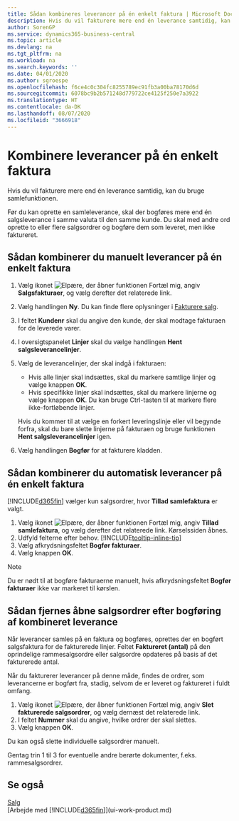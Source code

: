 ```yaml
---
title: Sådan kombineres leverancer på én enkelt faktura | Microsoft Docs
description: Hvis du vil fakturere mere end én leverance samtidig, kan du bruge samlefunktionen.
author: SorenGP
ms.service: dynamics365-business-central
ms.topic: article
ms.devlang: na
ms.tgt_pltfrm: na
ms.workload: na
ms.search.keywords: ''
ms.date: 04/01/2020
ms.author: sgroespe
ms.openlocfilehash: f6ce4c0c304fc8255789ec91fb3a00ba78170d6d
ms.sourcegitcommit: 6078bc9b2b571248d779722ce4125f250e7a3922
ms.translationtype: HT
ms.contentlocale: da-DK
ms.lasthandoff: 08/07/2020
ms.locfileid: "3666918"
---
```

# <a name="combine-shipments-on-a-single-invoice"></a>Kombinere leverancer på én enkelt faktura
Hvis du vil fakturere mere end én leverance samtidig, kan du bruge samlefunktionen.  

Før du kan oprette en samleleverance, skal der bogføres mere end én salgsleverance i samme valuta til den samme kunde. Du skal med andre ord oprette to eller flere salgsordrer og bogføre dem som leveret, men ikke faktureret. 

## <a name="to-manually-combine-shipments-on-a-single-invoice"></a>Sådan kombinerer du manuelt leverancer på én enkelt faktura  
1. Vælg ikonet ![Elpære, der åbner funktionen Fortæl mig](media/ui-search/search_small.png "Fortæl mig, hvad du vil foretage dig"), angiv **Salgsfakturaer**, og vælg derefter det relaterede link.  
2. Vælg handlingen **Ny**. Du kan finde flere oplysninger i [Fakturere salg](sales-how-invoice-sales.md).
3. I feltet **Kundenr** skal du angive den kunde, der skal modtage fakturaen for de leverede varer.  
4. I oversigtspanelet **Linjer** skal du vælge handlingen **Hent salgsleverancelinjer**.  
5. Vælg de leverancelinjer, der skal indgå i fakturaen:  

    - Hvis alle linjer skal indsættes, skal du markere samtlige linjer og vælge knappen **OK**.  
    - Hvis specifikke linjer skal indsættes, skal du markere linjerne og vælge knappen **OK**. Du kan bruge Ctrl-tasten til at markere flere ikke-fortløbende linjer.  

    Hvis du kommer til at vælge en forkert leveringslinje eller vil begynde forfra, skal du bare slette linjerne på fakturaen og bruge funktionen **Hent salgsleverancelinjer** igen.  
7. Vælg handlingen **Bogfør** for at fakturere kladden.  

## <a name="to-automatically-combine-shipments-on-a-single-invoice"></a>Sådan kombinerer du automatisk leverancer på én enkelt faktura  
[!INCLUDE[d365fin](includes/d365fin_md.md)] vælger kun salgsordrer, hvor **Tillad samlefaktura** er valgt. 

1. Vælg ikonet ![Elpære, der åbner funktionen Fortæl mig](media/ui-search/search_small.png "Fortæl mig, hvad du vil foretage dig"), angiv **Tillad samlefaktura**, og vælg derefter det relaterede link. Kørselssiden åbnes.  
2. Udfyld felterne efter behov. [!INCLUDE[tooltip-inline-tip](includes/tooltip-inline-tip_md.md)]
3. Vælg afkrydsningsfeltet **Bogfør fakturaer**.  
4. Vælg knappen **OK**.  

> [!NOTE]  
>  Du er nødt til at bogføre fakturaerne manuelt, hvis afkrydsningsfeltet **Bogfør fakturaer** ikke var markeret til kørslen.  

## <a name="to-remove-open-sales-orders-after-combined-shipment-posting"></a>Sådan fjernes åbne salgsordrer efter bogføring af kombineret leverance 
Når leverancer samles på en faktura og bogføres, oprettes der en bogført salgsfaktura for de fakturerede linjer. Feltet **Faktureret (antal)** på den oprindelige rammesalgsordre eller salgsordre opdateres på basis af det fakturerede antal.  

Når du fakturerer leverancer på denne måde, findes de ordrer, som leverancerne er bogført fra, stadig, selvom de er leveret og faktureret i fuldt omfang.   

1. Vælg ikonet ![Elpære, der åbner funktionen Fortæl mig](media/ui-search/search_small.png "Fortæl mig, hvad du vil foretage dig"), angiv **Slet fakturerede salgsordrer**, og vælg dernæst det relaterede link.  
2. I feltet **Nummer** skal du angive, hvilke ordrer der skal slettes.  
3. Vælg knappen **OK**.  

Du kan også slette individuelle salgsordrer manuelt.  

Gentag trin 1 til 3 for eventuelle andre berørte dokumenter, f.eks. rammesalgsordrer.

## <a name="see-also"></a>Se også  
[Salg](sales-manage-sales.md)  
[Arbejde med [!INCLUDE[d365fin](includes/d365fin_md.md)]](ui-work-product.md)
